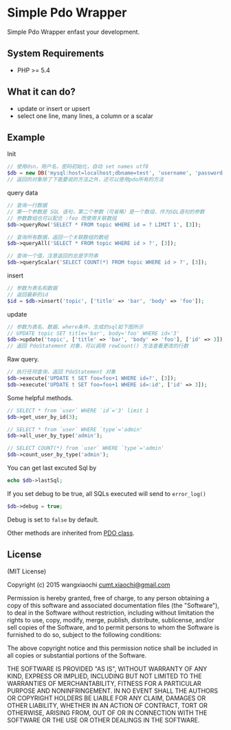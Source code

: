 # Simple Pdo Wrapper

Simple Pdo Wrapper enfast your development.

## System Requirements

* PHP >= 5.4

## What it can do?

- update or insert or upsert
- select one line, many lines, a column or a scalar

## Example

Init

```php
// 使用dsn，用户名，密码初始化，自动 set names utf8
$db = new DB('mysql:host=localhost;dbname=test', 'username', 'password');
// 返回的对象除了下面要说的方法之外，还可以使用pdo所有的方法
```

query data

```php
// 查询一行数据
// 第一个参数是 SQL 语句，第二个参数（可省略）是一个数组，作为SQL语句的参数
// 参数数组也可以配合 :foo 而使用关联数组
$db->queryRow('SELECT * FROM topic WHERE id = ? LIMIT 1', [3]);

// 查询所有数据，返回一个关联数组的数组
$db->queryAll('SELECT * FROM topic WHERE id > ?', [3]);

// 查询一个值，注意返回的总是字符串
$db->queryScalar('SELECT COUNT(*) FROM topic WHERE id > ?', [3]);
```

insert

```php
// 参数为表名和数据
// 返回最新的id
$id = $db->insert('topic', ['title' => 'bar', 'body' => 'foo']);
```

update

```php
// 参数为表名、数据、where条件，生成的sql如下图所示
// UPDATE topic SET title='bar', body='foo' WHERE id='3'
$db->update('topic', ['title' => 'bar', 'body' => 'foo'], ['id' => 3]);
// 返回 PdoStatement 对象，可以调用 rowCount() 方法查看更改的行数
```

Raw query.

```php
// 执行任何查询，返回 PdoStatement 对象
$db->execute('UPDATE t SET foo=foo+1 WHERE id=?', [3]);
$db->execute('UPDATE t SET foo=foo+1 WHERE id=:id', ['id' => 3]);
```

Some helpful methods.

```php
// SELECT * from `user` WHERE `id`='3' limit 1
$db->get_user_by_id(3);

// SELECT * from `user` WHERE `type`='admin'
$db->all_user_by_type('admin');

// SELECT COUNT(*) from `user` WHERE `type`='admin'
$db->count_user_by_type('admin');
```

You can get last excuted Sql by

```php
echo $db->lastSql;
```

If you set debug to be true, all SQLs executed will send to `error_log()`

```php
$db->debug = true;
```

Debug is set to `false` by default.

Other methods are inherited from [PDO class](https://php.net/manual/en/class.pdo.php).

## License ##

(MIT License)

Copyright (c) 2015 wangxiaochi cumt.xiaochi@gmail.com

Permission is hereby granted, free of charge, to any person obtaining a copy of this software and associated documentation files (the "Software"), to deal in the Software without restriction, including without limitation the rights to use, copy, modify, merge, publish, distribute, sublicense, and/or sell copies of the Software, and to permit persons to whom the Software is furnished to do so, subject to the following conditions:

The above copyright notice and this permission notice shall be included in all copies or substantial portions of the Software.

THE SOFTWARE IS PROVIDED "AS IS", WITHOUT WARRANTY OF ANY KIND, EXPRESS OR IMPLIED, INCLUDING BUT NOT LIMITED TO THE WARRANTIES OF MERCHANTABILITY, FITNESS FOR A PARTICULAR PURPOSE AND NONINFRINGEMENT. IN NO EVENT SHALL THE AUTHORS OR COPYRIGHT HOLDERS BE LIABLE FOR ANY CLAIM, DAMAGES OR OTHER LIABILITY, WHETHER IN AN ACTION OF CONTRACT, TORT OR OTHERWISE, ARISING FROM, OUT OF OR IN CONNECTION WITH THE SOFTWARE OR THE USE OR OTHER DEALINGS IN THE SOFTWARE.
